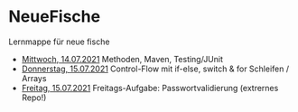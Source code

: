 # NeueFische
Lernmappe für neue fische

- [Mittwoch, 14.07.2021](14.07.21_1) Methoden, Maven, Testing/JUnit
- [Donnerstag, 15.07.2021](15-07-21) Control-Flow mit if-else, switch & for Schleifen / Arrays
- [Freitag, 15.07.2021](https://github.com/AdrianaSche/Passwordapp) Freitags-Aufgabe: Passwortvalidierung (extrernes Repo!)

